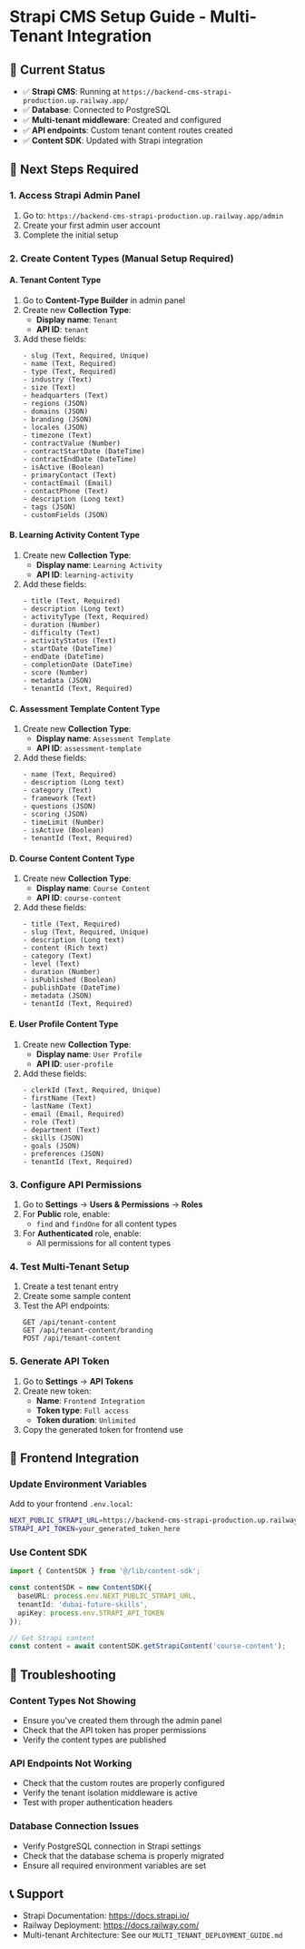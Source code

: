 # Strapi CMS Setup Guide - Multi-Tenant Integration

## 🎯 Current Status
- ✅ **Strapi CMS**: Running at `https://backend-cms-strapi-production.up.railway.app/`
- ✅ **Database**: Connected to PostgreSQL
- ✅ **Multi-tenant middleware**: Created and configured
- ✅ **API endpoints**: Custom tenant content routes created
- ✅ **Content SDK**: Updated with Strapi integration

## 🔧 Next Steps Required

### 1. Access Strapi Admin Panel
1. Go to: `https://backend-cms-strapi-production.up.railway.app/admin`
2. Create your first admin user account
3. Complete the initial setup

### 2. Create Content Types (Manual Setup Required)

#### A. Tenant Content Type
1. Go to **Content-Type Builder** in admin panel
2. Create new **Collection Type**:
   - **Display name**: `Tenant`
   - **API ID**: `tenant`
3. Add these fields:
   ```
   - slug (Text, Required, Unique)
   - name (Text, Required)
   - type (Text, Required)
   - industry (Text)
   - size (Text)
   - headquarters (Text)
   - regions (JSON)
   - domains (JSON)
   - branding (JSON)
   - locales (JSON)
   - timezone (Text)
   - contractValue (Number)
   - contractStartDate (DateTime)
   - contractEndDate (DateTime)
   - isActive (Boolean)
   - primaryContact (Text)
   - contactEmail (Email)
   - contactPhone (Text)
   - description (Long text)
   - tags (JSON)
   - customFields (JSON)
   ```

#### B. Learning Activity Content Type
1. Create new **Collection Type**:
   - **Display name**: `Learning Activity`
   - **API ID**: `learning-activity`
2. Add these fields:
   ```
   - title (Text, Required)
   - description (Long text)
   - activityType (Text, Required)
   - duration (Number)
   - difficulty (Text)
   - activityStatus (Text)
   - startDate (DateTime)
   - endDate (DateTime)
   - completionDate (DateTime)
   - score (Number)
   - metadata (JSON)
   - tenantId (Text, Required)
   ```

#### C. Assessment Template Content Type
1. Create new **Collection Type**:
   - **Display name**: `Assessment Template`
   - **API ID**: `assessment-template`
2. Add these fields:
   ```
   - name (Text, Required)
   - description (Long text)
   - category (Text)
   - framework (Text)
   - questions (JSON)
   - scoring (JSON)
   - timeLimit (Number)
   - isActive (Boolean)
   - tenantId (Text, Required)
   ```

#### D. Course Content Content Type
1. Create new **Collection Type**:
   - **Display name**: `Course Content`
   - **API ID**: `course-content`
2. Add these fields:
   ```
   - title (Text, Required)
   - slug (Text, Required, Unique)
   - description (Long text)
   - content (Rich text)
   - category (Text)
   - level (Text)
   - duration (Number)
   - isPublished (Boolean)
   - publishDate (DateTime)
   - metadata (JSON)
   - tenantId (Text, Required)
   ```

#### E. User Profile Content Type
1. Create new **Collection Type**:
   - **Display name**: `User Profile`
   - **API ID**: `user-profile`
2. Add these fields:
   ```
   - clerkId (Text, Required, Unique)
   - firstName (Text)
   - lastName (Text)
   - email (Email, Required)
   - role (Text)
   - department (Text)
   - skills (JSON)
   - goals (JSON)
   - preferences (JSON)
   - tenantId (Text, Required)
   ```

### 3. Configure API Permissions
1. Go to **Settings** → **Users & Permissions** → **Roles**
2. For **Public** role, enable:
   - `find` and `findOne` for all content types
3. For **Authenticated** role, enable:
   - All permissions for all content types

### 4. Test Multi-Tenant Setup
1. Create a test tenant entry
2. Create some sample content
3. Test the API endpoints:
   ```
   GET /api/tenant-content
   GET /api/tenant-content/branding
   POST /api/tenant-content
   ```

### 5. Generate API Token
1. Go to **Settings** → **API Tokens**
2. Create new token:
   - **Name**: `Frontend Integration`
   - **Token type**: `Full access`
   - **Token duration**: `Unlimited`
3. Copy the generated token for frontend use

## 🔗 Frontend Integration

### Update Environment Variables
Add to your frontend `.env.local`:
```bash
NEXT_PUBLIC_STRAPI_URL=https://backend-cms-strapi-production.up.railway.app
STRAPI_API_TOKEN=your_generated_token_here
```

### Use Content SDK
```typescript
import { ContentSDK } from '@/lib/content-sdk';

const contentSDK = new ContentSDK({
  baseURL: process.env.NEXT_PUBLIC_STRAPI_URL,
  tenantId: 'dubai-future-skills',
  apiKey: process.env.STRAPI_API_TOKEN
});

// Get Strapi content
const content = await contentSDK.getStrapiContent('course-content');
```

## 🚨 Troubleshooting

### Content Types Not Showing
- Ensure you've created them through the admin panel
- Check that the API token has proper permissions
- Verify the content types are published

### API Endpoints Not Working
- Check that the custom routes are properly configured
- Verify the tenant isolation middleware is active
- Test with proper authentication headers

### Database Connection Issues
- Verify PostgreSQL connection in Strapi settings
- Check that the database schema is properly migrated
- Ensure all required environment variables are set

## 📞 Support
- Strapi Documentation: https://docs.strapi.io/
- Railway Deployment: https://docs.railway.com/
- Multi-tenant Architecture: See our `MULTI_TENANT_DEPLOYMENT_GUIDE.md`
